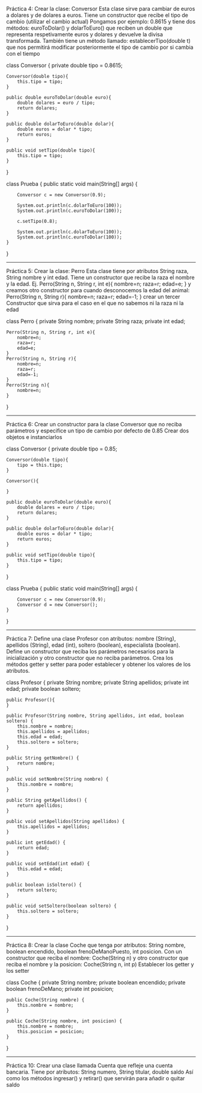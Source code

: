 Práctica 4: Crear la clase: Conversor Esta clase sirve para cambiar de euros a dolares y de
dolares a euros. Tiene un constructor que recibe el tipo de cambio (utilizar el cambio actual)
Pongamos por ejemplo: 0.8615 y tiene dos métodos: euroToDolar() y dolarToEuro() que
reciben un double que representa respetivamente euros y dolares y devuelve la divisa
transformada. También tiene un método llamado: establecerTipo(double t) que nos
permitirá modificar posteriormente el tipo de cambio por si cambia con el tiempo

class Conversor {
    private double tipo = 0.8615;

    Conversor(double tipo){
        this.tipo = tipo;
    }

    public double euroToDolar(double euro){
        double dolares = euro / tipo;
        return dolares;
    }

    public double dolarToEuro(double dolar){
        double euros = dolar * tipo;
        return euros;
    } 

    public void setTipo(double tipo){
        this.tipo = tipo;
    }

}

class Prueba {
    public static void main(String[] args) {

        Conversor c = new Conversor(0.9);

        System.out.println(c.dolarToEuro(100));
        System.out.println(c.euroToDolar(100));

        c.setTipo(0.8);

        System.out.println(c.dolarToEuro(100));
        System.out.println(c.euroToDolar(100));
    }
}

---------------------------------------------

Práctica 5: Crear la clase: Perro Esta clase tiene por atributos String raza, String nombre
y int edad. Tiene un constructor que recibe la raza el nombre y la edad. Ej.
 Perro(String n, String r, int e){
 nombre=n;
 raza=r;
 edad=e;
 }
y creamos otro constructor para cuando desconocemos la edad del animal:
 Perro(String n, String r){
 nombre=n;
 raza=r;
 edad=-1;
 }
crear un tercer Constructor que sirva para el caso en el que no sabemos ni la raza ni la edad

 class Perro {
    private String nombre;
    private String raza;
    private int edad;

    Perro(String n, String r, int e){
        nombre=n;
        raza=r;
        edad=e;
    }
    Perro(String n, String r){
        nombre=n;
        raza=r;
        edad=-1;
    }
    Perro(String n){
        nombre=n;
    }
 }

--------------------------------------------

Práctica 6: Crear un constructor para la clase Conversor que no reciba parámetros y
especifice un tipo de cambio por defecto de 0.85 Crear dos objetos e instanciarlos

class Conversor {
    private double tipo = 0.85;

    Conversor(double tipo){
        tipo = this.tipo;
    }

    Conversor(){
        
    }

    public double euroToDolar(double euro){
        double dolares = euro / tipo;
        return dolares;
    }

    public double dolarToEuro(double dolar){
        double euros = dolar * tipo;
        return euros;
    } 

    public void setTipo(double tipo){
        this.tipo = tipo;
    }

}

class Prueba {
    public static void main(String[] args) {

        Conversor c = new Conversor(0.9);
        Conversor d = new Conversor();
    }
}

---------------------------------------------

Práctica 7: Define una clase Profesor con atributos: nombre (String), apellidos (String),
edad (int), soltero (boolean), especialista (boolean). Define un constructor que reciba los
parámetros necesarios para la inicialización y otro constructor que no reciba parámetros.
Crea los métodos getter y setter para poder establecer y obtener los valores de los atributos.

class Profesor {
    private String nombre;
    private String apellidos;
    private int edad;
    private boolean soltero;

    public Profesor(){
    }

    public Profesor(String nombre, String apellidos, int edad, boolean soltero) {
        this.nombre = nombre;
        this.apellidos = apellidos;
        this.edad = edad;
        this.soltero = soltero;
    }

    public String getNombre() {
        return nombre;
    }

    public void setNombre(String nombre) {
        this.nombre = nombre;
    }

    public String getApellidos() {
        return apellidos;
    }

    public void setApellidos(String apellidos) {
        this.apellidos = apellidos;
    }

    public int getEdad() {
        return edad;
    }

    public void setEdad(int edad) {
        this.edad = edad;
    }

    public boolean isSoltero() {
        return soltero;
    }

    public void setSoltero(boolean soltero) {
        this.soltero = soltero;
    }

}

------------------------------------------------

Práctica 8: Crear la clase Coche que tenga por atributos: String nombre, boolean
encendido, boolean frenoDeManoPuesto, int posicion. Con un constructor que reciba el
nombre: Coche(String n) y otro constructor que reciba el nombre y la posicion:
Coche(String n, int p) Establecer los getter y los setter

class Coche {
    private String nombre;
    private boolean encendido;
    private boolean frenoDeMano;
    private int posicion;
    
    public Coche(String nombre) {
        this.nombre = nombre;
    }

    public Coche(String nombre, int posicion) {
        this.nombre = nombre;
        this.posicion = posicion;
    }
}

---------------------------------------------------

Práctica 10: Crear una clase llamada Cuenta que refleje una cuenta bancaria. Tiene por
atributos: String numero, String titular, double saldo Así como los métodos ingresar() y
retirar() que servirán para añadir o quitar saldo


